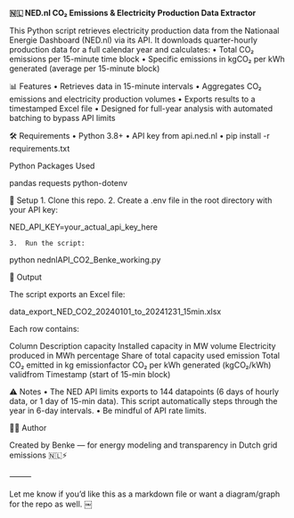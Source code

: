 **🇳🇱 NED.nl CO₂ Emissions & Electricity Production Data Extractor**

This Python script retrieves electricity production data from the Nationaal Energie Dashboard (NED.nl) via its API. It downloads quarter-hourly production data for a full calendar year and calculates:
	•	Total CO₂ emissions per 15-minute time block
	•	Specific emissions in kgCO₂ per kWh generated (average per 15-minute block)

📊 Features
	•	Retrieves data in 15-minute intervals
	•	Aggregates CO₂ emissions and electricity production volumes
	•	Exports results to a timestamped Excel file
	•	Designed for full-year analysis with automated batching to bypass API limits

🛠 Requirements
	•	Python 3.8+
	•	API key from api.ned.nl
	•	pip install -r requirements.txt

Python Packages Used

pandas
requests
python-dotenv

🔐 Setup
	1.	Clone this repo.
	2.	Create a .env file in the root directory with your API key:

NED_API_KEY=your_actual_api_key_here

	3.	Run the script:

python nednlAPI_CO2_Benke_working.py

📁 Output

The script exports an Excel file:

data_export_NED_CO2_20240101_to_20241231_15min.xlsx

Each row contains:

Column	Description
capacity	Installed capacity in MW
volume	Electricity produced in MWh
percentage	Share of total capacity used
emission	Total CO₂ emitted in kg
emissionfactor	CO₂ per kWh generated (kgCO₂/kWh)
validfrom	Timestamp (start of 15-min block)

⚠️ Notes
	•	The NED API limits exports to 144 datapoints (6 days of hourly data, or 1 day of 15-min data). This script automatically steps through the year in 6-day intervals.
	•	Be mindful of API rate limits.

🧑‍💻 Author

Created by Benke — for energy modeling and transparency in Dutch grid emissions 🇳🇱⚡

⸻

Let me know if you’d like this as a markdown file or want a diagram/graph for the repo as well. ￼
